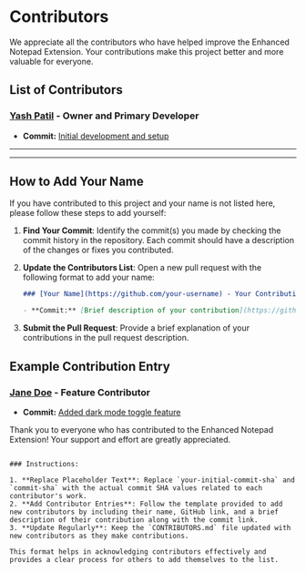 
# Contributors

We appreciate all the contributors who have helped improve the Enhanced Notepad Extension. Your contributions make this project better and more valuable for everyone.

## List of Contributors

### [Yash Patil](https://github.com/PATILYASHH) - Owner and Primary Developer

- **Commit:** [Initial development and setup](https://github.com/PATILYASHH/Notepad-extension/commit/your-initial-commit-sha)




---
---
## How to Add Your Name

If you have contributed to this project and your name is not listed here, please follow these steps to add yourself:

1. **Find Your Commit**: Identify the commit(s) you made by checking the commit history in the repository. Each commit should have a description of the changes or fixes you contributed.

2. **Update the Contributors List**: Open a new pull request with the following format to add your name:

   ```markdown
   ### [Your Name](https://github.com/your-username) - Your Contribution

   - **Commit:** [Brief description of your contribution](https://github.com/PATILYASHH/Notepad-extension/commit/commit-sha)
   ```

3. **Submit the Pull Request**: Provide a brief explanation of your contributions in the pull request description.

## Example Contribution Entry

### [Jane Doe](https://github.com/janedoe) - Feature Contributor

- **Commit:** [Added dark mode toggle feature](https://github.com/PATILYASHH/Notepad-extension/commit/commit-sha)

Thank you to everyone who has contributed to the Enhanced Notepad Extension! Your support and effort are greatly appreciated.
```

### Instructions:

1. **Replace Placeholder Text**: Replace `your-initial-commit-sha` and `commit-sha` with the actual commit SHA values related to each contributor's work.
2. **Add Contributor Entries**: Follow the template provided to add new contributors by including their name, GitHub link, and a brief description of their contribution along with the commit link.
3. **Update Regularly**: Keep the `CONTRIBUTORS.md` file updated with new contributors as they make contributions.

This format helps in acknowledging contributors effectively and provides a clear process for others to add themselves to the list.